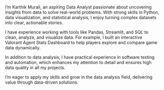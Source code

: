 I’m Karthik Murali, an aspiring Data Analyst passionate about uncovering insights from data to solve real-world problems. With strong skills in Python, data visualization, and statistical analysis, I enjoy turning complex datasets into clear, actionable stories.

I have experience working with tools like Pandas, Streamlit, and SQL to clean, analyze, and visualize data. For example, I built an interactive Valorant Agent Stats Dashboard to help players explore and compare game data dynamically.

In addition to data analysis, I have practical experience in software testing and automation, which enhances my attention to detail and ensures high data quality in all my projects.

I’m eager to apply my skills and grow in the data analysis field, delivering value through data-driven solutions.

